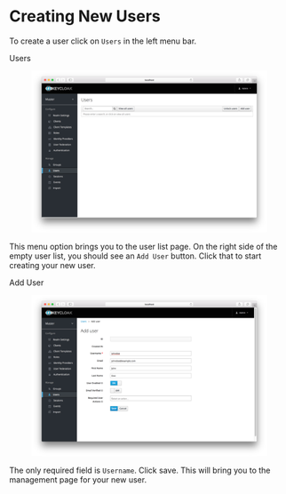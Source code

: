 # Creating New Users

To create a user click on `Users` in the left menu bar.

Users

<figure><img src="../../.gitbook/assets/image (8).png" alt=""><figcaption></figcaption></figure>

This menu option brings you to the user list page. On the right side of the empty user list, you should see an `Add User` button. Click that to start creating your new user.

Add User

<figure><img src="../../.gitbook/assets/image (9).png" alt=""><figcaption></figcaption></figure>

The only required field is `Username`. Click save. This will bring you to the management page for your new user.
